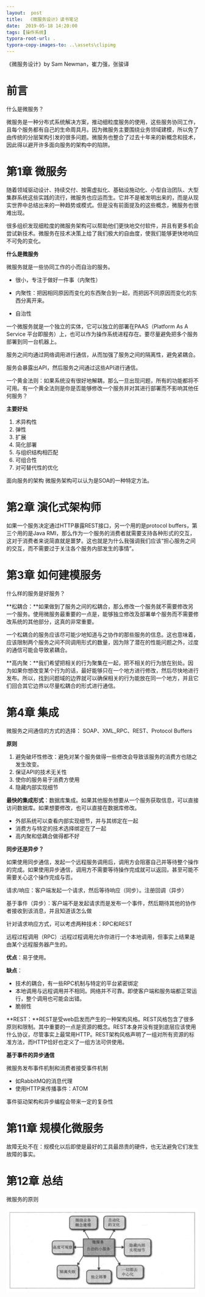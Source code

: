 ```yaml
---
layout:  post
title:  《微服务设计》读书笔记
date:  2019-05-18 14:20:00
tags: [操作系统]
typora-root-url: .
typora-copy-images-to: ..\assets\clipimg
---
```


《微服务设计》by Sam Newman，崔力强，张骏译

# 前言

什么是微服务？

微服务是一种分布式系统解决方案，推动细粒度服务的使用，这些服务协同工作，且每个服务都有自己的生命周具月。因为微服务主要围绕业务领域建模，所以免了由传统的分层架构引发的很多问题。微服务也整合了过去十年来的新概念和技术，因此得以避开许多面向服务的架构中的陷阱。

# 第1章 微服务

随着领域驱动设计、持续交付、按需虚拟化、基础设施动化、小型自治团队、大型集群系统这些实践的流行，微服务也应运而生。它并不是被发明出来的，而是从现实世界中总结出来的一种趋势或模式。但是没有前面提及的这些概念，微服务也很难出现。

很多组织发现细粒度的微服务架构可以帮助他们更快地交付软件，并且有更多机会尝试新技术。微服务在技术决策上给了我们极大的自由度，使我们能够更快地响应不可免的变化。

**什么是微服务**

微服务就是一些协同工作的小而自治的服务。

- 很小，专注于做好一件事（内聚性）

- 内聚性：把因相同原因而变化的东西聚合到一起，而把因不同原因而变化的东西分离开来。

- 自治性 


一个微服务就是一个独立的实体，它可以独立的部署在PAAS（Platform As A       Service 平台即服务）上，也可以作为操作系统进程存在。要尽量避免把多个服务部署到同一台机器上。

服务之间均通过网络调用进行通信，从而加强了服务之间的隔离性，避免紧耦合。

 服务会暴露出API，然后服务之间通过这些API进行通信。

 一个黄金法则：如果系统没有很好地解耦，那么一旦出现问题，所有的功能都将不可用。有一个黄全法则是你是否能够修改一个服务并对其进行部署而不影响其他任何服务？

**主要好处**

  1. 术异构性
  2. 弹性
  3. 扩展
  4. 简化部署
  5. 与组织结构相匹配
  6. 可组合性
  7. 对可替代性的优化

面向服务的架构
微服务架构可以认为是SOA的一种特定方法。

# 第2章 演化式架构师

如果一个服务决定通过HTTP暴露REST接口，另一个用的是protocol buffers，第三个用的是Java  RMI，那么作为一个服务的消费者就需要支持各种形式的交互，这对于消费者来说简直就是噩梦。这也就是为什么我强调我们应该“担心服务之间的交互，而不需要过于关注各个服务内部发生的事情”。

# 第3章 如何建模服务

 什么样的服务是好服务？

**松耦合：**如果做到了服务之间的松耦合，那么修改一个服务就不需要修改另一个服务。使用微服务最重要的一点是，能够独立修改及部署单个服务而不需要修改系统的其他部分，这真的非常重要。

一个松耦合的服务应该尽可能少地知道与之协作的那些服务的信息。这也意味着，应该限制两个服务之间不同调用形式的数量，因为除了潜在的性能问题之外，过度的通信可能会导致紧耦合。

 **高内聚：**我们希望把相关的行为聚集在一起，把不相关的行为放在别处。因为如果你想改变某个行为的话，最好能够只在一个地方进行修改，然后尽快地进行发布。所以，找到问题域的边界就可以确保相关的行为能放在同一个地方，并且它们回合其它边界以尽量松耦合的形式进行通信。

 

# 第4章 集成

 微服务之间通信的方式的选择： SOAP、XML_RPC、REST、Protocol Buffers

**原则**

  1. 避免破坏性修改：避免对某个服务做得一些修改会导致该服务的消费方也随之发生改变。
  2. 保证API的技术无关性
  3. 使你的服务易于消费方使用
  4. 隐藏内部实现细节

**最快的集成形式**：数据库集成。如果其他服务想要从一个服务获取信息，可以直接访问数据库。如果想要修改，也可以直接在数据库修改。

  - 外部系统可以查看内部实现细节，并与其绑定在一起
  - 消费方与特定的技术选择绑定在了一起
  - 高内聚和低耦合做得都不好

   

  **同步还是异步？**

  如果使用同步通信，发起一个远程服务调用后，调用方会阻塞自己并等待整个操作的完成。如果使用异步通信，调用方不需要等待操作完成就可以返回，甚至可能不需要关心这个操作完成与否。

   

请求/响应：客户端发起一个请求，然后等待响应（同步）。注册回调（异步）

基于事件（异步）：客户端不是发起请求而是发布一个事件，然后期待其他的协作者接收到该消息，并且知道该怎么做

针对请求响应方式，可以考虑两种技术：RPC和REST

远程过程调用（RPC）:远程过程调用允许你进行一个本地调用，但事实上结果是由某个远程服务器产生的。

**优点**：易于使用。

**缺点**：

- 技术的耦合，有一些RPC机制与特定的平台紧密绑定
- 本地调用与远程调用并不相同。网络并不可靠。即使客户端和服务端都正常运行，整个调用也可能会出错。
- 脆弱性

 **REST：**REST是受web启发而产生的一种架构风格。REST风格包含了很多原则和限制。其中重要的一点是资源的概念。REST本身并没有提到底层应该使用什么协议，尽管事实上最常用HTTP。REST架构风格声明了一组对所有资源的标准方法，而HTTP恰好也定义了一组方法可供使用。

**基于事件的异步通信**

微服务发布事件机制和消费者接受事件机制

- 如RabbitMQ的消息代理
- 使用HTTP来传播事件：ATOM

事件驱动架构和异步编程会带来一定的复杂性



# 第11章 规模化微服务



故障无处不在：规模化以后即使是最好的工具最昂贵的硬件，也无法避免它们发生故障的事实。

 

# 第12章 总结

微服务的原则

![围 绕 业 务  概 念 建 模  自 动 化  的 文 化  度 可 观 察  离 失 效  自 冶 的 小 服 务  立 部 署  隐 藏 内 部  实 现 细 壭  一 切 都 去  中 心 化 ](/../assets/clipimg/wei1.png)